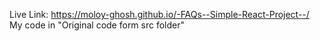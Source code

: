 Live Link: https://moloy-ghosh.github.io/-FAQs--Simple-React-Project--/
My code in "Original code form src folder"
